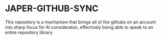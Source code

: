 # JAPER-GITHUB-SYNC

This repository is a mechanism that brings all of the githubs on an account into sharp focus for AI consideraton, effectively being able to speak to an entire repository library.
